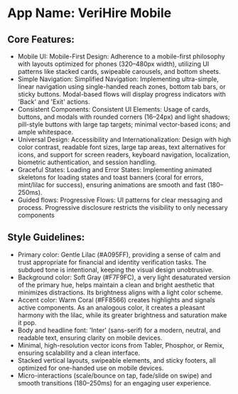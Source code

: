 # **App Name**: VeriHire Mobile

## Core Features:

- Mobile UI: Mobile-First Design: Adherence to a mobile-first philosophy with layouts optimized for phones (320–480px width), utilizing UI patterns like stacked cards, swipeable carousels, and bottom sheets.
- Simple Navigation: Simplified Navigation: Implementing ultra-simple, linear navigation using single-handed reach zones, bottom tab bars, or sticky buttons. Modal-based flows will display progress indicators with 'Back' and 'Exit' actions.
- Consistent Components: Consistent UI Elements: Usage of cards, buttons, and modals with rounded corners (16–24px) and light shadows; pill-style buttons with large tap targets; minimal vector-based icons; and ample whitespace.
- Universal Design: Accessibility and Internationalization: Design with high color contrast, readable font sizes, large tap areas, text alternatives for icons, and support for screen readers, keyboard navigation, localization, biometric authentication, and session handling.
- Graceful States: Loading and Error States: Implementing animated skeletons for loading states and toast banners (coral for errors, mint/lilac for success), ensuring animations are smooth and fast (180–250ms).
- Guided flows: Progressive Flows: UI patterns for clear messaging and process. Progressive disclosure restricts the visibility to only necessary components

## Style Guidelines:

- Primary color: Gentle Lilac (#A095FF), providing a sense of calm and trust appropriate for financial and identity verification tasks. The subdued tone is intentional, keeping the visual design unobtrusive.
- Background color: Soft Gray (#F7F9FC), a very light desaturated version of the primary hue, helps maintain a clean and bright aesthetic that minimizes distractions. Its brightness aligns with a light color scheme.
- Accent color: Warm Coral (#FF8566) creates highlights and signals active components. As an analogous color, it creates a pleasant harmony with the lilac, while its greater brightness and saturation make it pop.
- Body and headline font: 'Inter' (sans-serif) for a modern, neutral, and readable text, ensuring clarity on mobile devices.
- Minimal, high-resolution vector icons from Tabler, Phosphor, or Remix, ensuring scalability and a clean interface.
- Stacked vertical layouts, swipeable elements, and sticky footers, all optimized for one-handed use on mobile devices.
- Micro-interactions (scale/bounce on tap, fade/slide on swipe) and smooth transitions (180–250ms) for an engaging user experience.
